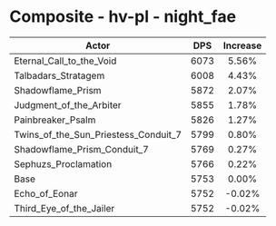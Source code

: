 # Composite - hv-pl - night_fae
| Actor | DPS | Increase |
|---|:---:|:---:|
|Eternal_Call_to_the_Void|6073|5.56%|
|Talbadars_Stratagem|6008|4.43%|
|Shadowflame_Prism|5872|2.07%|
|Judgment_of_the_Arbiter|5855|1.78%|
|Painbreaker_Psalm|5826|1.27%|
|Twins_of_the_Sun_Priestess_Conduit_7|5799|0.80%|
|Shadowflame_Prism_Conduit_7|5769|0.27%|
|Sephuzs_Proclamation|5766|0.22%|
|Base|5753|0.00%|
|Echo_of_Eonar|5752|-0.02%|
|Third_Eye_of_the_Jailer|5752|-0.02%|
